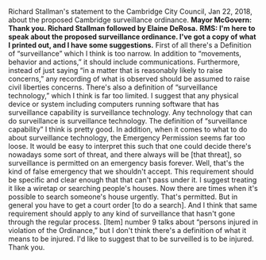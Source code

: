 Richard Stallman's statement to the Cambridge City Council, Jan 22, 2018, about the proposed Cambridge surveillance ordinance. **Mayor McGovern: Thank you. Richard Stallman followed by Elaine DeRosa.** **RMS: I'm here to speak about the proposed surveillance ordinance. I've got a copy of what I printed out, and I have some suggestions.** First of all there's a Definition of “surveillance” which I think is too narrow. In addition to “movements, behavior and actions,” it should include communications. Furthermore, instead of just saying “in a matter that is reasonably likely to raise concerns,” any recording of what is observed should be assumed to raise civil liberties concerns. There's also a definition of “surveillance technology,” which I think is far too limited. I suggest that any physical device or system including computers running software that has surveillance capability is surveillance technology. Any technology that can do surveillance is surveillance technology. The definition of “surveillance capability” I think is pretty good. In addition, when it comes to what to do about surveillance technology, the Emergency Permission seems far too loose. It would be easy to interpret this such that one could decide there's nowadays some sort of threat, and there always will be [that threat], so surveillance is permitted on an emergency basis forever. Well, that's the kind of false emergency that we shouldn't accept. This requirement should be specific and clear enough that that can't pass under it. I suggest treating it like a wiretap or searching people's houses. Now there are times when it's possible to search someone's house urgently. That's permitted. But in general you have to get a court order [to do a search]. And I think that same requirement should apply to any kind of surveillance that hasn't gone through the regular process. [Item] number 9 talks about “persons injured in violation of the Ordinance,” but I don't think there's a definition of what it means to be injured. I'd like to suggest that to be surveilled is to be injured. Thank you.